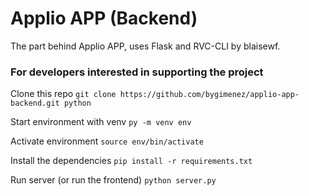 # Applio APP (Backend)
The part behind Applio APP, uses Flask and RVC-CLI by blaisewf.

### For developers interested in supporting the project
Clone this repo
`git clone https://github.com/bygimenez/applio-app-backend.git python`

Start environment with venv
`py -m venv env`

Activate environment
`source env/bin/activate`

Install the dependencies
`pip install -r requirements.txt`

Run server (or run the frontend)
`python server.py`